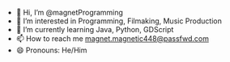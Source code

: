 - 👋 Hi, I’m @magnetProgramming
- 👀 I’m interested in Programming, Filmaking, Music Production
- 🌱 I’m currently learning Java, Python, GDScript
- 📫 How to reach me magnet.magnetic448@passfwd.com
- 😄 Pronouns: He/Him

<!---
magnetProgramming/magnetProgramming is a ✨ special ✨ repository because its `README.md` (this file) appears on your GitHub profile.
You can click the Preview link to take a look at your changes.
--->
